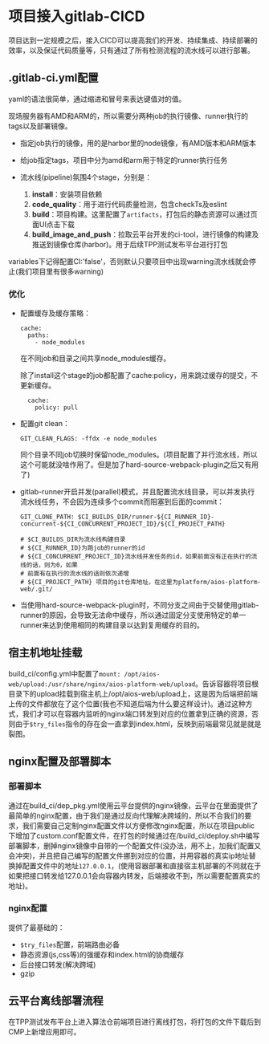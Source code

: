 # 项目接入gitlab-CICD

项目达到一定规模之后，接入CICD可以提高我们的开发、持续集成、持续部署的效率，以及保证代码质量等，只有通过了所有检测流程的流水线可以进行部署。

## .gitlab-ci.yml配置

yaml的语法很简单，通过缩进和冒号来表达键值对的值。

现场服务器有AMD和ARM的，所以需要分两种job的执行镜像、runner执行的tags以及部署镜像。

- 指定job执行的镜像，用的是harbor里的node镜像，有AMD版本和ARM版本
- 给job指定tags，项目中分为amd和arm用于特定的runner执行任务

- 流水线(pipeline)氛围4个stage，分别是：
  1. **install**：安装项目依赖
  2. **code_quality**：用于进行代码质量检测，包含checkTs及eslint
  3. **build**：项目构建。这里配置了`artifacts`，打包后的静态资源可以通过页面UI点击下载
  4. **build_image_and_push**：拉取云平台开发的ci-tool，进行镜像的构建及推送到镜像仓库(harbor)。用于后续TPP测试发布平台进行打包

variables下记得配置CI:'false'，否则默认只要项目中出现warning流水线就会停止(我们项目里有很多warning)

### 优化

- 配置缓存及缓存策略：

  ```ya
  cache:
    paths:
      - node_modules
  ```

  在不同job和目录之间共享node_modules缓存。

  除了install这个stage的job都配置了cache:policy，用来跳过缓存的提交，不更新缓存。

  ```
    cache:
      policy: pull
  ```

- 配置git clean：

  ```
  GIT_CLEAN_FLAGS: -ffdx -e node_modules
  ```

  同个目录不同job切换时保留node_modules。(项目配置了并行流水线，所以这个可能就没啥作用了。但是加了hard-source-webpack-plugin之后又有用了)

- gitlab-runner开启并发(parallel)模式，并且配置流水线目录，可以并发执行流水线任务，不会因为连续多个commit而阻塞到后面的commit：

  ```
  GIT_CLONE_PATH: $CI_BUILDS_DIR/runner-${CI_RUNNER_ID}-concurrent-${CI_CONCURRENT_PROJECT_ID}/${CI_PROJECT_PATH}
  
  # $CI_BUILDS_DIR为流水线构建目录
  # ${CI_RUNNER_ID}为跑job的runner的id
  # ${CI_CONCURRENT_PROJECT_ID}流水线并发任务的id，如果前面没有正在执行的流线的话，则为0，如果
  # 前面有在执行的流水线的话则依次递增
  # ${CI_PROJECT_PATH} 项目的git仓库地址，在这里为platform/aios-platform-web/.git/
  ```

- 当使用hard-source-webpack-plugin时，不同分支之间由于交替使用gitlab-runner的原因，会导致无法命中缓存，所以通过固定分支使用特定的单一runner来达到使用相同的构建目录以达到复用缓存的目的。

## 宿主机地址挂载

build_ci/config.yml中配置了`mount: /opt/aios-web/upload:/usr/share/nginx/aios-platform-web/upload`。告诉容器将项目根目录下的upload挂载到宿主机上/opt/aios-web/upload上，这是因为后端把前端上传的文件都放在了这个位置(我也不知道后端为什么要这样设计)。通过这种方式，我们才可以在容器内监听的nginx端口转发到对应的位置拿到正确的资源，否则由于`$try_files`指令的存在会一直拿到index.html，反映到前端最常见就是就是裂图。

## nginx配置及部署脚本

### 部署脚本

通过在build_ci/dep_pkg.yml使用云平台提供的nginx镜像，云平台在里面提供了最简单的nginx配置，由于我们是通过反向代理解决跨域的，所以不合我们的要求，我们需要自己定制nginx配置文件以方便修改nginx配置，所以在项目public下增加了custom.conf配置文件，在打包的时候通过在/build_ci/deploy.sh中编写部署脚本，删掉nginx镜像中自带的一个配置文件(没办法，用不上，加我们配置又会冲突)，并且把自己编写的配置文件挪到对应的位置，并用容器的真实ip地址替换掉配置文件中的地址`127.0.0.1`，(使用容器部署和直接宿主机部署的不同就在于如果把接口转发给127.0.0.1会向容器内转发，后端接收不到，所以需要配置真实的地址)。

### nginx配置

提供了最基础的：

- `$try_files`配置，前端路由必备
- 静态资源(js,css等)的强缓存和index.html的协商缓存
- 后台接口转发(解决跨域)
- gzip

## 云平台离线部署流程

在TPP测试发布平台上进入算法仓前端项目进行离线打包，将打包的文件下载后到CMP上新增应用即可。

